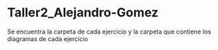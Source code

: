 # Taller2_Alejandro-Gomez
<p>Se encuentra la carpeta de cada ejercicio y la carpeta que contiene los diagramas de cada ejercicio</p>

